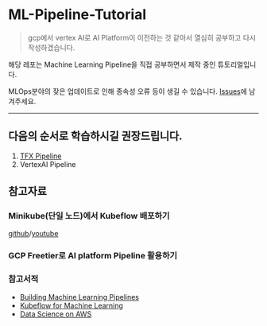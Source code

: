 # ML-Pipeline-Tutorial
> gcp에서 vertex AI로 AI Platform이 이전하는 것 같아서 열심히 공부하고 다시 작성하겠습니다. 

해당 레포는 Machine Learning Pipeline을 직접 공부하면서 제작 중인 튜토리얼입니다.

MLOps분야의 잦은 업데이트로 인해 종속성 오류 등이 생길 수 있습니다. [Issues](https://github.com/silverstar0727/ML-Pipeline-Tutorial/issues)에 남겨주세요.

---
## 다음의 순서로 학습하시길 권장드립니다.
1. [TFX Pipeline](https://github.com/silverstar0727/ML-Pipeline-Tutorial/tree/main/tfx-pipeline-tutorial)
2. VertexAI Pipeline 


## 참고자료
### Minikube(단일 노드)에서 Kubeflow 배포하기
[github](https://github.com/silverstar0727/deploy-kubeflow-on-gcp)/[youtube](https://www.youtube.com/watch?v=J__0czLYmxc)

### GCP Freetier로 AI platform Pipeline 활용하기

### 참고서적
* [Building Machine Learning Pipelines](https://learning.oreilly.com/library/view/building-machine-learning/9781492053187/)
* [Kubeflow for Machine Learning](https://learning.oreilly.com/library/view/kubeflow-for-machine/9781492050117/)
* [Data Science on AWS](https://learning.oreilly.com/library/view/data-science-on/9781492079385/)
